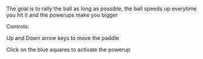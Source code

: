 The goal is to rally the ball as long as possible, the ball speeds up everytime you hit it and the powerups make you bigger

Controls: 

Up and Down arrow keys to move the paddle

Click on the blue squares to activate the powerup
